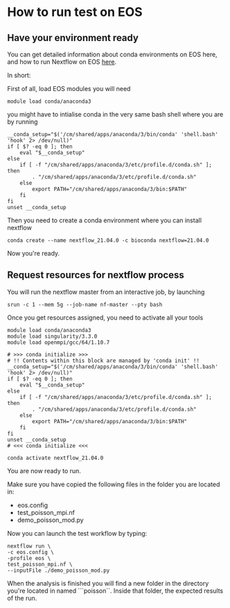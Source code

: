 # How to run test on EOS

## Have your environment ready

You can get detailed information about conda environments on EOS here, and how to run Nextflow on EOS [here](https://lescailab.unipv.it/guides/eos_guide/use_nextflow.html).

In short:

First of all, load EOS modules you will need

```
module load conda/anaconda3
```

you might have to intialise conda in the very same bash shell where you are by running

```
__conda_setup="$('/cm/shared/apps/anaconda/3/bin/conda' 'shell.bash' 'hook' 2> /dev/null)"
if [ $? -eq 0 ]; then
    eval "$__conda_setup"
else
    if [ -f "/cm/shared/apps/anaconda/3/etc/profile.d/conda.sh" ]; then
        . "/cm/shared/apps/anaconda/3/etc/profile.d/conda.sh"
    else
        export PATH="/cm/shared/apps/anaconda/3/bin:$PATH"
    fi
fi
unset __conda_setup
```

Then you need to create a conda environment where you can install nextflow

```
conda create --name nextflow_21.04.0 -c bioconda nextflow=21.04.0
```

Now you're ready.

## Request resources for nextflow process

You will run the nextflow master from an interactive job, by launching

```
srun -c 1 --mem 5g --job-name nf-master --pty bash
```

Once you get resources assigned, you need to activate all your tools

```
module load conda/anaconda3
module load singularity/3.3.0
module load openmpi/gcc/64/1.10.7

# >>> conda initialize >>>
# !! Contents within this block are managed by 'conda init' !!
__conda_setup="$('/cm/shared/apps/anaconda/3/bin/conda' 'shell.bash' 'hook' 2> /dev/null)"
if [ $? -eq 0 ]; then
    eval "$__conda_setup"
else
    if [ -f "/cm/shared/apps/anaconda/3/etc/profile.d/conda.sh" ]; then
        . "/cm/shared/apps/anaconda/3/etc/profile.d/conda.sh"
    else
        export PATH="/cm/shared/apps/anaconda/3/bin:$PATH"
    fi
fi
unset __conda_setup
# <<< conda initialize <<<

conda activate nextflow_21.04.0
```

You are now ready to run.

Make sure you have copied the following files in the folder you are located in:

- eos.config
- test_poisson_mpi.nf
- demo_poisson_mod.py

Now you can launch the test workflow by typing:

```
nextflow run \
-c eos.config \
-profile eos \
test_poisson_mpi.nf \
--inputFile ./demo_poisson_mod.py
```

When the analysis is finished you will find a new folder in the directory you're located in named ```poisson``.
Inside that folder, the expected results of the run.